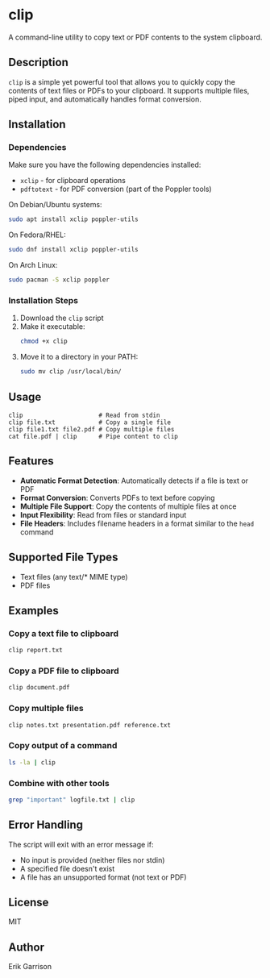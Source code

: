 # clip

A command-line utility to copy text or PDF contents to the system clipboard.

## Description

`clip` is a simple yet powerful tool that allows you to quickly copy the contents of text files or PDFs to your clipboard. It supports multiple files, piped input, and automatically handles format conversion.

## Installation

### Dependencies

Make sure you have the following dependencies installed:

- `xclip` - for clipboard operations
- `pdftotext` - for PDF conversion (part of the Poppler tools)

On Debian/Ubuntu systems:
```bash
sudo apt install xclip poppler-utils
```

On Fedora/RHEL:
```bash
sudo dnf install xclip poppler-utils
```

On Arch Linux:
```bash
sudo pacman -S xclip poppler
```

### Installation Steps

1. Download the `clip` script
2. Make it executable:
   ```bash
   chmod +x clip
   ```
3. Move it to a directory in your PATH:
   ```bash
   sudo mv clip /usr/local/bin/
   ```

## Usage

```
clip                     # Read from stdin
clip file.txt            # Copy a single file
clip file1.txt file2.pdf # Copy multiple files
cat file.pdf | clip      # Pipe content to clip
```

## Features

- **Automatic Format Detection**: Automatically detects if a file is text or PDF
- **Format Conversion**: Converts PDFs to text before copying
- **Multiple File Support**: Copy the contents of multiple files at once
- **Input Flexibility**: Read from files or standard input
- **File Headers**: Includes filename headers in a format similar to the `head` command

## Supported File Types

- Text files (any text/* MIME type)
- PDF files

## Examples

### Copy a text file to clipboard

```bash
clip report.txt
```

### Copy a PDF file to clipboard

```bash
clip document.pdf
```

### Copy multiple files

```bash
clip notes.txt presentation.pdf reference.txt
```

### Copy output of a command

```bash
ls -la | clip
```

### Combine with other tools

```bash
grep "important" logfile.txt | clip
```

## Error Handling

The script will exit with an error message if:
- No input is provided (neither files nor stdin)
- A specified file doesn't exist
- A file has an unsupported format (not text or PDF)

## License

MIT

## Author

Erik Garrison
